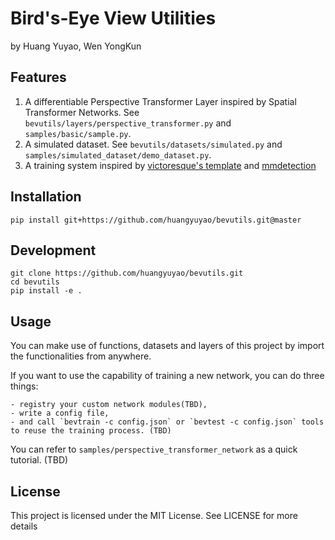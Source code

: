 # Bird's-Eye View Utilities
by Huang Yuyao, Wen YongKun

## Features

1. A differentiable Perspective Transformer Layer inspired by Spatial Transformer Networks. See `bevutils/layers/perspective_transformer.py` and `samples/basic/sample.py`.
2. A simulated dataset. See `bevutils/datasets/simulated.py` and `samples/simulated_dataset/demo_dataset.py`.
3. A training system inspired by [victoresque's template](https://github.com/victoresque/pytorch-template) and [mmdetection](https://github.com/open-mmlab/mmdetection/)

## Installation

`pip install git+https://github.com/huangyuyao/bevutils.git@master`

## Development

```
git clone https://github.com/huangyuyao/bevutils.git
cd bevutils
pip install -e .
```

## Usage

You can make use of functions, datasets and layers of this project by import the functionalities from anywhere.

If you want to use the capability of training a new network, you can do three things:

    - registry your custom network modules(TBD),
    - write a config file,
    - and call `bevtrain -c config.json` or `bevtest -c config.json` tools to reuse the training process. (TBD)

You can refer to `samples/perspective_transformer_network` as a quick tutorial. (TBD)

## License

This project is licensed under the MIT License. See LICENSE for more details